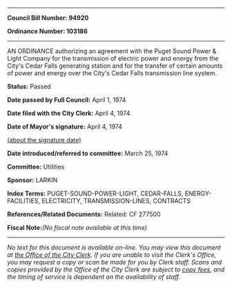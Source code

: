 

********

**Council Bill Number: 94920**
   
**Ordinance Number: 103186**
********

 AN ORDINANCE authorizing an agreement with the Puget Sound Power & Light Company for the transmission of electric power and energy from the City's Cedar Falls generating station and for the transfer of certain amounts of power and energy over the City's Cedar Falls transmission line system.

**Status:** Passed
   
**Date passed by Full Council:** April 1, 1974
   
**Date filed with the City Clerk:** April 4, 1974
   
**Date of Mayor's signature:** April 4, 1974
   
[(about the signature date)](/~public/approvaldate.htm)
   
   
   
**Date introduced/referred to committee:** March 25, 1974
   
**Committee:** Utilities
   
**Sponsor:** LARKIN
   
   
**Index Terms:** PUGET-SOUND-POWER-LIGHT, CEDAR-FALLS, ENERGY-FACILITIES, ELECTRICITY, TRANSMISSION-LINES, CONTRACTS

**References/Related Documents:** Related: CF 277500

**Fiscal Note:**_(No fiscal note available at this time)_
********

_No text for this document is available on-line. You may view this document at [the Office of the City Clerk](http://www.seattle.gov/leg/clerk/contactUs.htm). If you are unable to visit the Clerk's Office, you may request a copy or scan be made for you by Clerk staff. Scans and copies provided by the Office of the City Clerk are subject to [copy fees](http://clerk.seattle.gov/~public/clerkfees.htm), and the timing of service is dependent on the availability of staff._

